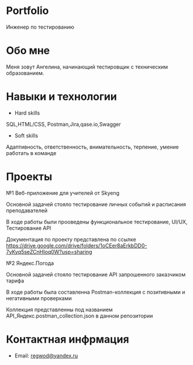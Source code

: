 # Portfolio
Инженер по тестированию
# Обо мне
Меня зовут Ангелина, начинающий тестировщик с техническим образованием.
# Навыки и технологии
- Hard skills

SQL,HTML/CSS,
Postman,Jira,qase.io,Swagger

- Soft skills

Адаптивность, ответственность, внимательность, терпение, умение работать в команде
# Проекты
№1 Веб-приложение для учителей от Skyeng

Основной задачей стояло тестирование личных событий и расписания преподавателей

В ходе работы были прооведены функциональное тестирование, UI/UX, Тестирование API

Документация по проекту представлена по ссылке https://drive.google.com/drive/folders/1oCEer8aErkbDD0-7yKyq5seZCnHIoq0W?usp=sharing


№2 Яндекс.Погода

Основной задачей стояло тестирование API запрошенного заказчиком тарифа

В ходе работы была составленна Postman-коллекция с позитивными и негативными проверками

Коллекция представленны под названием API_Яндекс.postman_collection.json в данном репозитории

# Контактная инфрмация
- Email: regwod@yandex.ru
